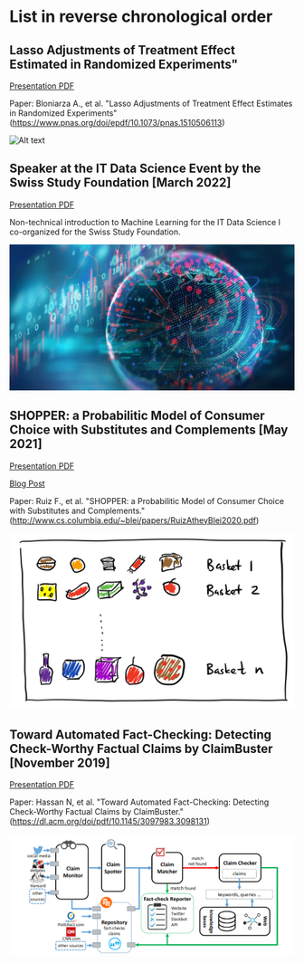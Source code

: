 
# List in reverse chronological order

## Lasso Adjustments of Treatment Effect Estimated in Randomized Experiments"

[Presentation PDF](https://github.com/soelmicheletti/ML-presentations/blob/main/LASSO_adjustments.pdf)

Paper: Bloniarza A., et al. "Lasso Adjustments of Treatment Effect Estimates in Randomized Experiments" (https://www.pnas.org/doi/epdf/10.1073/pnas.1510506113)


![Alt text](/images/coin.avif?raw=true "Title")

## Speaker at the IT Data Science Event by the Swiss Study Foundation [March 2022]

[Presentation PDF](https://github.com/soelmicheletti/ML-presentations/blob/main/IT%20Data%20Science.pdf)

Non-technical introduction to Machine Learning for the IT Data Science I co-organized for the Swiss Study Foundation. 

![Alt text](/images/datascience.jpg?raw=true "Title")

## SHOPPER: a Probabilitic Model of Consumer Choice with Substitutes and Complements [May 2021]

[Presentation PDF](https://github.com/soelmicheletti/ML-presentations/blob/main/SHOPPER.pdf)

[Blog Post](https://soel-micheletti.medium.com/shopper-a-probabilistic-model-of-consumer-choice-with-substitutes-and-complements-31d6fed79a81)

Paper: Ruiz F., et al. "SHOPPER: a Probabilitic Model of Consumer Choice with Substitutes and Complements." (http://www.cs.columbia.edu/~blei/papers/RuizAtheyBlei2020.pdf)

![Alt text](/images/shopper.png?raw=true "Title")

## Toward Automated Fact-Checking: Detecting Check-Worthy Factual Claims by ClaimBuster [November 2019]

  [Presentation PDF](https://github.com/soelmicheletti/ML-presentations/blob/main/Towards%20Automated%20Fact-Checking.pdf)

  Paper: Hassan N, et al. "Toward Automated Fact-Checking: Detecting Check-Worthy Factual Claims by ClaimBuster." (https://dl.acm.org/doi/pdf/10.1145/3097983.3098131)
  
![Alt text](/images/factchecking.png?raw=true "Title")
  

